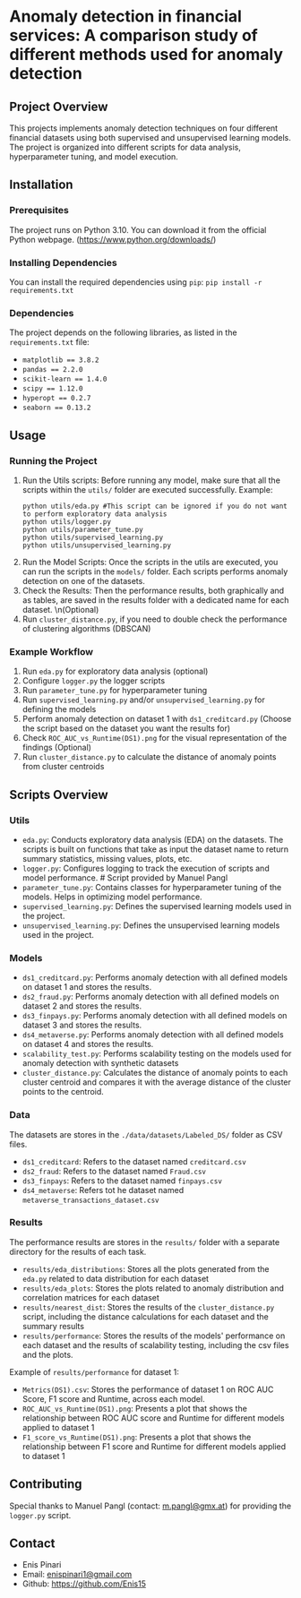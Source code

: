 # Anomaly detection in financial services: A comparison study of different methods used for anomaly detection

## Project Overview
This projects implements anomaly detection techniques on four different financial datasets using both supervised
and unsupervised learning models. The project is organized into different scripts for data analysis, hyperparameter
tuning, and model execution.

## Installation

### Prerequisites
The project runs on Python 3.10. You can download it from the official Python webpage. (https://www.python.org/downloads/)

### Installing Dependencies
You can install the required dependencies using `pip`:
``` pip install -r requirements.txt ```

### Dependencies
The project depends on the following libraries, as listed in the `requirements.txt` file:
- `matplotlib == 3.8.2`
- `pandas == 2.2.0`
- `scikit-learn == 1.4.0`
- `scipy == 1.12.0`
- `hyperopt == 0.2.7`
- `seaborn == 0.13.2`

## Usage

### Running the Project
1. Run the Utils scripts: Before running any model, make sure that all the scripts within the `utils/` folder are executed
successfully.
Example:
    ```
    python utils/eda.py #This script can be ignored if you do not want to perform exploratory data analysis
    python utils/logger.py
    python utils/parameter_tune.py
    python utils/supervised_learning.py
    python utils/unsupervised_learning.py
    ```
2. Run the Model Scripts: Once the scripts in the utils are executed, you can run the scripts in the `models/` folder.
Each scripts performs anomaly detection on one of the datasets.
3. Check the Results: Then the performance results, both graphically and as tables, are saved in the results folder with
a dedicated name for each dataset.
\n(Optional)
4. Run `cluster_distance.py`, if you need to double check the performance of clustering algorithms (DBSCAN)

### Example Workflow
1. Run `eda.py` for exploratory data analysis (optional)
2. Configure `logger.py` the logger scripts
3. Run `parameter_tune.py` for hyperparameter tuning
4. Run `supervised_learning.py` and/or `unsupervised_learning.py` for defining the models
5. Perform anomaly detection on dataset 1 with `ds1_creditcard.py` (Choose the script based on the dataset you want the results for)
6. Check `ROC_AUC_vs_Runtime(DS1).png` for the visual representation of the findings
(Optional)
7. Run `cluster_distance.py` to calculate the distance of anomaly points from cluster centroids

## Scripts Overview

### Utils
- `eda.py`: Conducts exploratory data analysis (EDA) on the datasets. The scripts is built on functions that take as input
the dataset name to return summary statistics, missing values, plots, etc.
- `logger.py`: Configures logging to track the execution of scripts and model performance. # Script provided by Manuel Pangl
- `parameter_tune.py`: Contains classes for hyperparameter tuning of the models. Helps in optimizing model performance.
- `supervised_learning.py`: Defines the supervised learning models used in the project.
- `unsupervised_learning.py`: Defines the unsupervised learning models used in the project.

### Models
- `ds1_creditcard.py`: Performs anomaly detection with all defined models on dataset 1 and stores the results.
- `ds2_fraud.py`: Performs anomaly detection with all defined models on dataset 2 and stores the results.
- `ds3_finpays.py`: Performs anomaly detection with all defined models on dataset 3 and stores the results.
- `ds4_metaverse.py`: Performs anomaly detection with all defined models on dataset 4 and stores the results.
- `scalability_test.py`: Performs scalability testing on the models used for anomaly detection with synthetic datasets
- `cluster_distance.py`: Calculates the distance of anomaly points to each cluster centroid and compares it with the
average distance of the cluster points to the centroid.

### Data
The datasets are stores in the `./data/datasets/Labeled_DS/` folder as CSV files.
- `ds1_creditcard`: Refers to the dataset named `creditcard.csv`
- `ds2_fraud`: Refers to the dataset named `Fraud.csv`
- `ds3_finpays`: Refers to the dataset named `finpays.csv`
- `ds4_metaverse`: Refers tot he dataset named `metaverse_transactions_dataset.csv`

### Results
The performance results are stores in the `results/` folder with a separate directory for the results of each task.

- `results/eda_distributions`: Stores all the plots generated from the `eda.py` related to data distribution for each dataset
- `results/eda_plots`: Stores the plots related to anomaly distribution and correlation matrices for each dataset
- `results/nearest_dist`: Stores the results of the `cluster_distance.py` script, including the distance calculations for each dataset and the summary results
- `results/performance`: Stores the results of the models' performance on each dataset and the results of scalability testing, including the csv files and the plots.

Example of `results/performance` for dataset 1:
- `Metrics(DS1).csv`: Stores the performance of dataset 1 on ROC AUC Score, F1 score and Runtime, across each model.
- `ROC_AUC_vs_Runtime(DS1).png`: Presents a plot that shows the relationship between ROC AUC score and Runtime for different
models applied to dataset 1
- `F1_score_vs_Runtime(DS1).png`: Presents a plot that shows the relationship between F1 score and Runtime for different
models applied to dataset 1

## Contributing
Special thanks to Manuel Pangl (contact: m.pangl@gmx.at) for providing the `logger.py` script.

## Contact
- Enis Pinari
- Email: enispinari1@gmail.com
- Github: https://github.com/Enis15